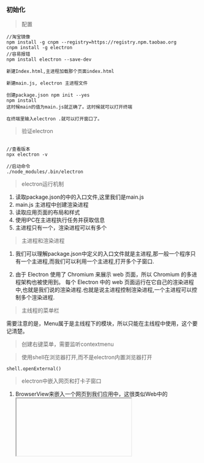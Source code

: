 ### 初始化

> 配置

```
//淘宝镜像
npm install -g cnpm --registry=https://registry.npm.taobao.org
cnpm install -g electron
//容易报错
npm install electron --save-dev

新建Index.html,主进程加载那个页面index.html

新建main.js, electron 主进程文件

创建package.json npm init --yes
npm install
这时候main的值为main.js就正确了。这时候就可以打开终端

在终端里输入electron .就可以打开窗口了。

```

> 验证electron

```

//查看版本
npx electron -v

//启动命令
./node_modules/.bin/electron
```

> electron运行机制

1. 读取package.json的中的入口文件,这里我们是main.js
2. main.js 主进程中创建渲染进程
3. 读取应用页面的布局和样式
4. 使用IPC在主进程执行任务并获取信息
5. 主进程只有一个，渲染进程可以有多个

>主进程和渲染进程

1. 我们可以理解package.json中定义的入口文件就是主进程,那一般一个程序只有一个主进程,而我们可以利用一个主进程,打开多个子窗口.

2. 由于 Electron 使用了 Chromium 来展示 web 页面，所以 Chromium 的多进程架构也被使用到。 每个 Electron 中的 web 页面运行在它自己的渲染进程中,也就是我们说的渲染进程.也就是说主进程控制渲染进程,一个主进程可以控制多个渲染进程.

> 主线程的菜单栏

需要注意的是，Menu属于是主线程下的模块，所以只能在主线程中使用，这个要记清楚。

> 创建右键菜单，需要监听contextmenu

> 使用shell在浏览器打开,而不是electron内置浏览器打开

```shell.openExternal()```

> electron中嵌入网页和打卡子窗口

1. BrowserView来嵌入一个网页到我们应用中，这很类似Web中的<iframe>标签。需要注意的是BrowserView是主进程中的类，所以只能在主进程中使用。

2. 用window.open打开子窗口

> window.opener.postMessage(message,targetOrigin),是将消息发送给指定来源的父窗口，如果未指定来源则发送给*，即所有窗口。

1. message : 传递的消息，是String类型的值,targetOrigin : 指定发送的窗口

2. 在传递消息时，你需要在子窗口的页面中设置一些内容，所以我们不能使用远程的页面，而需要自己建立一个。在项目根目录，建立一个popup_page.html文件。 代码如下(详细解释在视频中讲解)

3. 父窗口接收信息需要通过window.addEventListener
<!-- ![](./images/img01.png) -->

> 选择文件对话框

- 打开文件选择对话框可以使用dialog.showOpenDialog()方法来打开，它有两个参数，一个是设置基本属性，另一个是回调函数，如果是异步可以使用then来实现。

    title ： String (可选)，对话框的标题
    defaultPath ： String (可选),默认打开的路径
    buttonLabel ： String (可选), 确认按钮的自定义标签，当为空时，将使用默认标签
    filters ： 文件选择过滤器，定义后可以对文件扩展名进行筛选
    properties：打开文件的属性，比如打开文件还是打开文件夹，甚至是隐藏文件。

 -   保存对话框 

> 弹出对话框,  dialog.showMessageBox

- 为什么会鼓励使用showMessageBox，因为这样比JS里的alert更加灵活,比如可以设置按钮，可以设置title。

> 断网检测

- 其实这个是JavaScript的一种方式进行监听网络状态,监听的事件分别是online和offline。

    online : 如果链接上网络，就会触发该事件。
    offline : 如果突然断网了，就会触发该事件。

> 点击按钮window弹出提示消息

  ```
  var notifyBtn = document.getElementById('notifyBtn');

      var option = {
          title:'小二,来订单了，出来接客了!',
          body:'有大官人刚翻了你的牌子',

      }
      notifyBtn.onclick = function(){
        new  window.Notification(option.title,option)
      }

  ```
>  注册快捷键

- globalShortcut是主进程中的模块，而且注册的都是全局的快捷键，所以你尽量写在main.js中。打开main.js，然后先引入globalShortcut，代码如下：

    ```
    var  globalShortcut = electron.globalShortcut

    ```

-  引入后，我们现在的需求是按快捷键ctrl+e键后，打开我的博客https://jspang.com。这时候使用globalShortcut.register方法就可以实现，全部代码如下:

```
var electron = require('electron') 

var app = electron.app   
var  globalShortcut = electron.globalShortcut

var BrowserWindow = electron.BrowserWindow;  

var mainWindow = null ;  
app.on('ready',()=>{
    mainWindow = new BrowserWindow({width:800,height:600})  

    globalShortcut.register('ctrl+e',()=>{

        mainWindow.loadURL('https://jspang.com')  
    })

    let isRegister= globalShortcut.isRegistered('ctrl+e')?'Register Success':'Register fail'

    console.log('------->'+isRegister)



    mainWindow.loadFile('test.html')  

    //监听关闭事件，把主窗口设置为null
    mainWindow.on('closed',()=>{
        mainWindow = null
    })

})

app.on('will-quit',function(){
    //注销全局快捷键的监听
    globalShortcut.unregister('ctrl+e')
    globalShortcut.unregisterAll()

})
```

- 注意关闭后注销ctrl+e